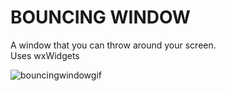 # BOUNCING WINDOW
A window that you can throw around your screen.\
Uses wxWidgets

![bouncingwindowgif](https://github.com/user-attachments/assets/db9830ba-86e0-4bb6-9600-28f8e916ef2e)
